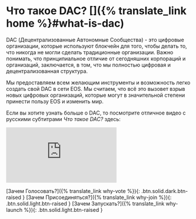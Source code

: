 **Что** такое **DAC?** [<i class="icon icon-social-general"></i>]({% translate_link home %}#what-is-dac)
===

DAC (Децентрализованные Автономные Сообщества) - это цифровые организации, которые используют блокчейн для того, чтобы делать то, что никогда не могли сделать традиционные организации. Важно понимать, что принципиальное отличие от сегодняшних корпораций и организаций, заключается, в том, что мы полностью цифровая и децентрализованная структура.

Мы предоставляем всем желающим инструменты и возможность легко создать свой DAC в сети EOS. Мы считаем, что всё это вызовет взрыв новых цифровых организаций, которые могут в значительной степени принести пользу EOS и изменить мир.

Если вы хотите узнать больше о DAC, то посмотрите отличное видео с русскими субтитрами *Что такое DAC?* здесь:
<div class="text-center" style="max-width:560px; margin: 0 auto;"><div class="embed-responsive embed-responsive-16by9"><iframe src="https://www.youtube-nocookie.com/embed/ahoFGzxE_NY" frameborder="0" allow="accelerometer; autoplay; encrypted-media; gyroscope; picture-in-picture" allowfullscreen></iframe></div></div>

[Зачем Голосовать?]({% translate_link why-vote %}){: .btn.solid.dark.btn-raised }
[Зачем Присоединяться?]({% translate_link why-join %}){: .btn.solid.light.btn-raised }
[Зачем Запускать?]({% translate_link why-launch %}){: .btn.solid.light.btn-raised }
